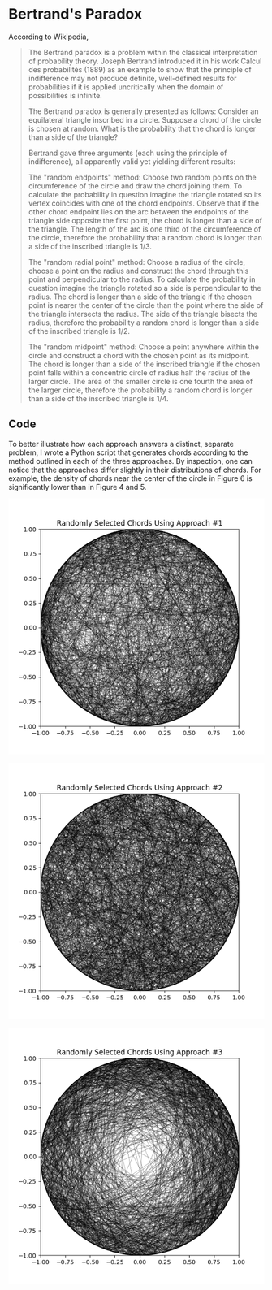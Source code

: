 # Bertrand's Paradox

According to Wikipedia,
> The Bertrand paradox is a problem within the classical interpretation of probability theory. Joseph Bertrand introduced it in his work Calcul des probabilités (1889) as an example to show that the principle of indifference may not produce definite, well-defined results for probabilities if it is applied uncritically when the domain of possibilities is infinite.
> 
> The Bertrand paradox is generally presented as follows: Consider an equilateral triangle inscribed in a circle. Suppose a chord of the circle is chosen at random. What is the probability that the chord is longer than a side of the triangle?
>
> Bertrand gave three arguments (each using the principle of indifference), all apparently valid yet yielding different results:
>
> The "random endpoints" method: Choose two random points on the circumference of the circle and draw the chord joining them. To calculate the probability in question imagine the triangle rotated so its vertex coincides with one of the chord endpoints. Observe that if the other chord endpoint lies on the arc between the endpoints of the triangle side opposite the first point, the chord is longer than a side of the triangle. The length of the arc is one third of the circumference of the circle, therefore the probability that a random chord is longer than a side of the inscribed triangle is 1/3.
>
> The "random radial point" method: Choose a radius of the circle, choose a point on the radius and construct the chord through this point and perpendicular to the radius. To calculate the probability in question imagine the triangle rotated so a side is perpendicular to the radius. The chord is longer than a side of the triangle if the chosen point is nearer the center of the circle than the point where the side of the triangle intersects the radius. The side of the triangle bisects the radius, therefore the probability a random chord is longer than a side of the inscribed triangle is 1/2.
>
> The "random midpoint" method: Choose a point anywhere within the circle and construct a chord with the chosen point as its midpoint. The chord is longer than a side of the inscribed triangle if the chosen point falls within a concentric circle of radius half the radius of the larger circle. The area of the smaller circle is one fourth the area of the larger circle, therefore the probability a random chord is longer than a side of the inscribed triangle is 1/4.

## Code

To better illustrate how each approach answers a distinct, separate problem, I wrote a Python script that generates chords according to the method outlined in each of the three approaches. By inspection, one can notice that the approaches differ slightly in their distributions of chords. For example, the density of chords near the center of the circle in Figure 6 is significantly lower than in Figure 4 and 5.

![](/assets/chord_generation_1.png)

![](/assets/chord_generation_2.png)

![](/assets/chord_generation_3.png)
